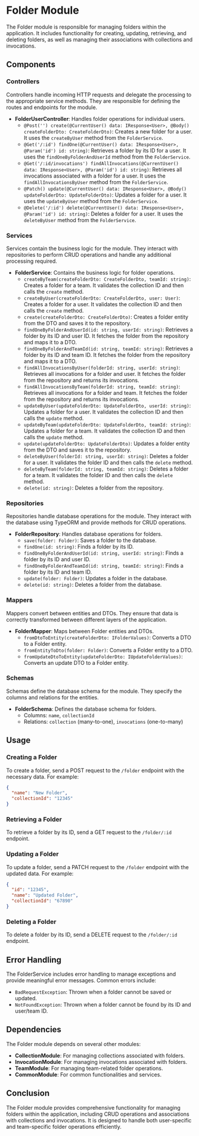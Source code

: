 # Folder Module

The Folder module is responsible for managing folders within the application. It includes functionality for creating, updating, retrieving, and deleting folders, as well as managing their associations with collections and invocations.

## Components

### Controllers

Controllers handle incoming HTTP requests and delegate the processing to the appropriate service methods. They are responsible for defining the routes and endpoints for the module.

- **FolderUserController**: Handles folder operations for individual users.
  - `@Post('') create(@CurrentUser() data: IResponse<User>, @Body() createFolderDto: CreateFolderDto)`: Creates a new folder for a user. It uses the `createByUser` method from the `FolderService`.
  - `@Get('/:id') findOne(@CurrentUser() data: IResponse<User>, @Param('id') id: string)`: Retrieves a folder by its ID for a user. It uses the `findOneByFolderAndUserId` method from the `FolderService`.
  - `@Get('/:id/invocations') findAllInvocations(@CurrentUser() data: IResponse<User>, @Param('id') id: string)`: Retrieves all invocations associated with a folder for a user. It uses the `findAllInvocationsByUser` method from the `FolderService`.
  - `@Patch() update(@CurrentUser() data: IResponse<User>, @Body() updateFolderDto: UpdateFolderDto)`: Updates a folder for a user. It uses the `updateByUser` method from the `FolderService`.
  - `@Delete('/:id') delete(@CurrentUser() data: IResponse<User>, @Param('id') id: string)`: Deletes a folder for a user. It uses the `deleteByUser` method from the `FolderService`.

### Services

Services contain the business logic for the module. They interact with repositories to perform CRUD operations and handle any additional processing required.

- **FolderService**: Contains the business logic for folder operations.
  - `createByTeam(createFolderDto: CreateFolderDto, teamId: string)`: Creates a folder for a team. It validates the collection ID and then calls the `create` method.
  - `createByUser(createFolderDto: CreateFolderDto, user: User)`: Creates a folder for a user. It validates the collection ID and then calls the `create` method.
  - `create(createFolderDto: CreateFolderDto)`: Creates a folder entity from the DTO and saves it to the repository.
  - `findOneByFolderAndUserId(id: string, userId: string)`: Retrieves a folder by its ID and user ID. It fetches the folder from the repository and maps it to a DTO.
  - `findOneByFolderAndTeamId(id: string, teamId: string)`: Retrieves a folder by its ID and team ID. It fetches the folder from the repository and maps it to a DTO.
  - `findAllInvocationsByUser(folderId: string, userId: string)`: Retrieves all invocations for a folder and user. It fetches the folder from the repository and returns its invocations.
  - `findAllInvocationsByTeam(folderId: string, teamId: string)`: Retrieves all invocations for a folder and team. It fetches the folder from the repository and returns its invocations.
  - `updateByUser(updateFolderDto: UpdateFolderDto, userId: string)`: Updates a folder for a user. It validates the collection ID and then calls the `update` method.
  - `updateByTeam(updateFolderDto: UpdateFolderDto, teamId: string)`: Updates a folder for a team. It validates the collection ID and then calls the `update` method.
  - `update(updateFolderDto: UpdateFolderDto)`: Updates a folder entity from the DTO and saves it to the repository.
  - `deleteByUser(folderId: string, userId: string)`: Deletes a folder for a user. It validates the folder ID and then calls the `delete` method.
  - `deleteByTeam(folderId: string, teamId: string)`: Deletes a folder for a team. It validates the folder ID and then calls the `delete` method.
  - `delete(id: string)`: Deletes a folder from the repository.

### Repositories

Repositories handle database operations for the module. They interact with the database using TypeORM and provide methods for CRUD operations.

- **FolderRepository**: Handles database operations for folders.
  - `save(folder: Folder)`: Saves a folder to the database.
  - `findOne(id: string)`: Finds a folder by its ID.
  - `findOneByFolderAndUserId(id: string, userId: string)`: Finds a folder by its ID and user ID.
  - `findOneByFolderAndTeamId(id: string, teamId: string)`: Finds a folder by its ID and team ID.
  - `update(folder: Folder)`: Updates a folder in the database.
  - `delete(id: string)`: Deletes a folder from the database.

### Mappers

Mappers convert between entities and DTOs. They ensure that data is correctly transformed between different layers of the application.

- **FolderMapper**: Maps between Folder entities and DTOs.
  - `fromDtoToEntity(createFolderDto: IFolderValues)`: Converts a DTO to a Folder entity.
  - `fromEntityToDto(folder: Folder)`: Converts a Folder entity to a DTO.
  - `fromUpdateDtoToEntity(updateFolderDto: IUpdateFolderValues)`: Converts an update DTO to a Folder entity.

### Schemas

Schemas define the database schema for the module. They specify the columns and relations for the entities.

- **FolderSchema**: Defines the database schema for folders.
  - Columns: `name`, `collectionId`
  - Relations: `collection` (many-to-one), `invocations` (one-to-many)

## Usage

### Creating a Folder

To create a folder, send a POST request to the `/folder` endpoint with the necessary data. For example:

```json
{
  "name": "New Folder",
  "collectionId": "12345"
}
```

### Retrieving a Folder

To retrieve a folder by its ID, send a GET request to the `/folder/:id` endpoint.

### Updating a Folder

To update a folder, send a PATCH request to the `/folder` endpoint with the updated data. For example:

```json
{
  "id": "12345",
  "name": "Updated Folder",
  "collectionId": "67890"
}
```

### Deleting a Folder

To delete a folder by its ID, send a DELETE request to the `/folder/:id` endpoint.

## Error Handling

The FolderService includes error handling to manage exceptions and provide meaningful error messages. Common errors include:

- `BadRequestException`: Thrown when a folder cannot be saved or updated.
- `NotFoundException`: Thrown when a folder cannot be found by its ID and user/team ID.

## Dependencies

The Folder module depends on several other modules:

- **CollectionModule**: For managing collections associated with folders.
- **InvocationModule**: For managing invocations associated with folders.
- **TeamModule**: For managing team-related folder operations.
- **CommonModule**: For common functionalities and services.

## Conclusion

The Folder module provides comprehensive functionality for managing folders within the application, including CRUD operations and associations with collections and invocations. It is designed to handle both user-specific and team-specific folder operations efficiently.
